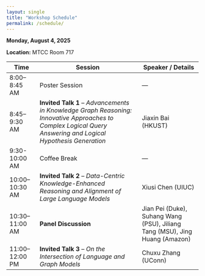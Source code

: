 ```yaml
---
layout: single
title: "Workshop Schedule"
permalink: /schedule/
---
```


**Monday, August 4, 2025**

**Location:** MTCC Room 717


| Time           | Session                                                                                                                                                      | Speaker / Details                                                           |
| -------------- | ------------------------------------------------------------------------------------------------------------------------------------------------------------ | --------------------------------------------------------------------------- |
| 8:00–8:45 AM   | Poster Session                                                                                                                                               | —                                                                           |
| 8:45–9:30 AM   | **Invited Talk 1** – *Advancements in Knowledge Graph Reasoning: Innovative Approaches to Complex Logical Query Answering and Logical Hypothesis Generation* | Jiaxin Bai (HKUST)                                                          |
| 9:30-10:00 AM   | Coffee Break | — |
| 10:00–10:30 AM | **Invited Talk 2** – *Data-Centric Knowledge-Enhanced Reasoning and Alignment of Large Language Models*                                                      | Xiusi Chen (UIUC)                                                           |
| 10:30–11:00 AM | **Panel Discussion**                                                                                                                                         | Jian Pei (Duke), Suhang Wang (PSU), Jiliang Tang (MSU), Jing Huang (Amazon) |
| 11:00–12:00 PM | **Invited Talk 3** – *On the Intersection of Language and Graph Models*                                                                                      | Chuxu Zhang (UConn)                                                         |



